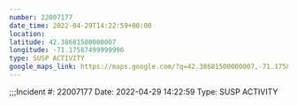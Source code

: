 ```yaml
---
number: 22007177
date_time: 2022-04-29T14:22:59+00:00
location: 
latitude: 42.38681500000007
longitude: -71.17587499999996
type: SUSP ACTIVITY
google_maps_link: https://maps.google.com/?q=42.38681500000007,-71.17587499999996
---
```


;;;Incident #: 22007177  Date: 2022-04-29 14:22:59   Type: SUSP ACTIVITY
